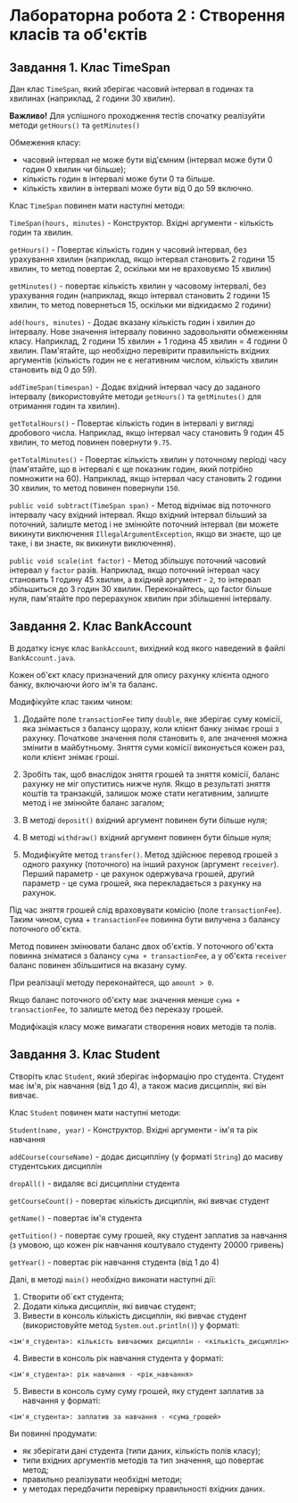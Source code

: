 # Лабораторна робота 2 : Створення класів та об'єктів

## Завдання 1. Клас TimeSpan

Дан клас `TimeSpan`, який зберігає часовий інтервал в годинах та хвилинах (наприклад, 2 години 30 хвилин). 

**Важливо!** Для успішного проходження тестів спочатку реалізуйти методи `getHours()` та `getMinutes()`

Обмеження класу:

- часовий інтервал не може бути від'ємним (інтервал може бути 0 годин 0 хвилин чи більше);
- кількість годин в інтервалі може бути 0 та більше.
- кількість хвилин в інтервалі може бути від 0 до 59 включно.

Клас `TimeSpan` повинен мати наступні методи:

`TimeSpan(hours, minutes)` - Конструктор. Вхідні аргументи - кількість годин та хвилин.

`getHours()` - Повертає кількість годин у часовий інтервал, без урахування хвилин (наприклад, якщо інтервал становить 2 години 15 хвилин, то метод повертає 2, оскільки ми не враховуємо 15 хвилин)

`getMinutes()` - повертає кількість хвилин у часовому інтервалі, без урахування годин (наприклад, якщо інтервал становить 2 години 15 хвилин, то метод повернеться 15, оскільки ми відкидаємо 2 години)

`add(hours, minutes)` - Додає вказану кількість годин і хвилин до інтервалу. Нове значення інтервалу повинно задовольняти обмеженням класу. Наприклад, 2 години 15 хвилин + 1 година 45 хвилин = 4 години 0 хвилин. Пам'ятайте, що необхідно перевірити правильність вхідних аргументів (кількість годин не є негативним числом, кількість хвилин становить від 0 до 59).

`addTimeSpan(timespan)` - Додає вхідний інтервал часу до заданого інтервалу (використовуйте методи `getHours()` та `getMinutes()` для отримання годин та хвилин).

`getTotalHours()` - Повертає кількість годин в інтервалі у вигляді дробового числа. Наприклад, якщо інтервал часу становить 9 годин 45 хвилин, то метод повинен повернути `9.75`.

`getTotalMinutes()` - Повертає кількість хвилин у поточному періоді часу (пам'ятайте, що в інтервалі є ще показник годин, який потрібно помножити на 60). Наприклад, якщо інтервал часу становить 2 години 30 хвилин, то метод повинен повернули `150`.

`public void subtract(TimeSpan span)` - Метод віднімає від поточного інтервалу часу вхідний інтервал. Якщо вхідний інтервал більший за поточний, залиште метод і не змінюйте поточний інтервал (ви можете викинути виключення `IllegalArgumentException`, якщо ви знаєте, що це таке, і ви знаєте, як викинути виключення).

`public void scale(int factor)` - Метод збільшує поточний часовий інтервал у `factor` разів. Наприклад, якщо поточний інтервал часу становить 1 годину 45 хвилин, а вхідний аргумент - `2`, то інтервал збільшиться до 3 годин 30 хвилин. Переконайтесь, що factor більше нуля, пам'ятайте про перерахунок хвилин при збільшенні інтервалу.

## Завдання 2. Клас BankAccount

В додатку існує клас `BankAccount`, вихідний код якого наведений в файлі `BankAccount.java`.

Кожен об'єкт класу призначений для опису рахунку клієнта одного банку, включаючи його ім'я та баланс.

Модифікуйте клас таким чином:

1. Додайте поле `transactionFee` типу `double`, яке зберігає суму комісії, яка знімається з балансу щоразу, коли клієнт банку знімає гроші з рахунку. Початкове значення поля становить `0`, але значення можна змінити в майбутньому. Зняття суми комісії виконується кожен раз, коли клієнт знімає гроші.

2. Зробіть так, щоб внаслідок зняття грошей та зняття комісії, баланс рахунку не міг опуститись нижче нуля. Якщо в результаті зняття коштів та транзакцій, залишок може стати негативним, залиште метод і не змінюйте баланс загалом;

3. В методі `deposit()` вхідний аргумент повинен бути більше нуля;

4. В методі `withdraw()` вхідний аргумент повинен бути більше нуля;

5. Модифікуйте метод `transfer()`. Метод здійснює перевод грошей з одного рахунку (поточного) на інший рахунок (аргумент `receiver`). Перший параметр - це рахунок одержувача грошей, другий параметр - це сума грошей, яка перекладається з рахунку на рахунок.

Під час зняття грошей слід враховувати комісію (поле `transactionFee`). Таким чином, сума + `transactionFee` повинна бути вилучена з балансу поточного об'єкта.

Метод повинен змінювати баланс двох об'єктів. У поточного об'єкта повинна зніматися з балансу `сума + transactionFee`, а у об'єкта `receiver` баланс повинен збільшитися на вказану суму.

При реалізації методу переконайтеся, що `amount > 0`.

Якщо баланс поточного об'єкту має значення менше `сума + transactionFee`, то залиште метод без переказу грошей.

Модифікація класу може вимагати створення нових методів та полів.

## Завдання 3. Клас Student

Створіть клас `Student`, який зберігає інформацію про студента. Студент має ім'я, рік навчання (від 1 до 4), а також масив дисциплін, які він вивчає.

Клас `Student` повинен мати наступні методи:

`Student(name, year)` - Конструктор. Вхідні аргументи - ім'я та рік навчання

`addCourse(courseName)` - додає дисципліну (у форматі `String`) до масиву студентських дисциплін

`dropAll()` - видаляє всі дисципліни студента

`getCourseCount()` - повертає кількість дисциплін, які вивчає студент

`getName()` - повертає ім'я студента

`getTuition()` - повертає суму грошей, яку студент заплатив за навчання (з умовою, що кожен рік навчання коштувало студенту 20000 гривень)

`getYear()` - повертає рік навчання студента (від 1 до 4)

Далі, в методі `main()` необхідно виконати наступні дії:

1. Створити об`єкт студента;
2. Додати кілька дисциплін, які вивчає студент;
3. Вивести в консоль кількість дисциплін, які вивчає студент (використовуйте метод `System.out.println()`) у форматі:

```
<ім'я_студента>: кількість вивчаємих дисциплін - <кількість_дисциплін>
```

4. Вивести в консоль рік навчання студента у форматі:

```
<ім'я_студента>: рік навчання - <рік_навчання>
```

5. Вивести в консоль суму суму грошей, яку студент заплатив за навчання у форматі:

```
<ім'я_студента>: заплатив за навчання - <сума_грошей>
```

Ви повинні продумати:

- як зберігати дані студента (типи даних, кількість полів класу);
- типи вхідних аргументів методів та тип значення, що повертає метод;
- правильно реалізувати необхідні методи;
- у методах передбачити перевірку правильності вхідних даних.
